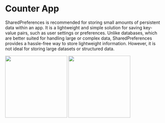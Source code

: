 # Counter App

SharedPreferences is recommended for storing small amounts of persistent data within an app. 
It is a lightweight and simple solution for saving key-value pairs, such as user settings or preferences. 
Unlike databases, which are better suited for handling large or complex data, SharedPreferences provides a hassle-free way to store lightweight information. 
However, it is not ideal for storing large datasets or structured data.

<img src="https://github.com/user-attachments/assets/f10c8fa3-1385-446b-8d52-3efdcd407cef" width="200">
<img src="https://github.com/user-attachments/assets/d060ce24-6e68-4359-b1ab-b84d9c7334b5" width="200">


